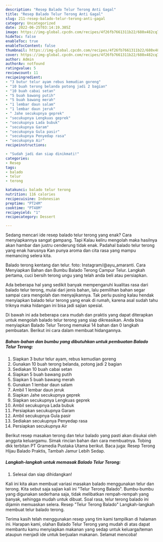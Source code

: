 ```yaml
---
description: "Resep Balado Telur Terong Anti Gagal"
title: "Resep Balado Telur Terong Anti Gagal"
slug: 211-resep-balado-telur-terong-anti-gagal
category: Uncategorized
date: 2022-06-25T03:14:19.305Z
image: https://img-global.cpcdn.com/recipes/4f26fb7661311b22/680x482cq70/balado-telur-terong-foto-resep-utama.jpg
hideToc: false
enableToc: true
enableTocContent: false
thumbnail: https://img-global.cpcdn.com/recipes/4f26fb7661311b22/680x482cq70/balado-telur-terong-foto-resep-utama.jpg
cover: https://img-global.cpcdn.com/recipes/4f26fb7661311b22/680x482cq70/balado-telur-terong-foto-resep-utama.jpg
author: Admin
authorAv: notfound
ratingvalue: 5
reviewcount: 11
recipeingredient:
- "3 butur telur ayam rebus kemudian goreng"
- "10 buah terong belanda potong jadi 2 bagian"
- "10 buah cabai setan"
- "5 buah bawang putih"
- "5 buah bawang merah"
- "1 lembar daun salam"
- "1 lembar daun jeruk"
- " Jahe secukupnya geprek"
- "secukupnya Lengkuas geprek"
- "secukupnya Lada bubuk"
- "secukupnya Garam"
- "secukupnya Gula pasir"
- "secukupnya Penyedap rasa"
- "secukupnya Air"
recipeinstructions:

- "Sudah jadi dan siap dinikmati!"
categories:
- Resep
tags:
- balado
- telur
- terong

katakunci: balado telur terong 
nutrition: 116 calories
recipecuisine: Indonesian
preptime: "PT24M"
cooktime: "PT48M"
recipeyield: "1"
recipecategory: Dessert

---
```



Sedang mencari ide resep balado telur terong yang enak? Cara menyiapkannya sangat gampang. Tapi Kalau keliru mengolah maka hasilnya akan hambar dan justru cenderung tidak enak. Padahal balado telur terong yang enak harusnya Kan punya aroma dan cita rasa yang mampu memancing selera kita.


Balado terong kentang dan telur. foto: Instagram/@ayu_amaranti. Cara Menyiapkan Bahan dan Bumbu Balado Terong Campur Telur. Langkah pertama, cuci bersih terong ungu yang telah anda beli atau persiapkan.

Ada beberapa hal yang sedikit banyak mempengaruhi kualitas rasa dari balado telur terong, mulai dari jenis bahan, lalu pemilihan bahan segar sampai cara mengolah dan menyajikannya. Tak perlu pusing kalau hendak menyiapkan balado telur terong yang enak di rumah, karena asal sudah tahu triknya maka hidangan ini bisa jadi sajian spesial.


Di bawah ini ada beberapa cara mudah dan praktis yang dapat diterapkan untuk mengolah balado telur terong yang siap dikreasikan. Anda bisa menyiapkan Balado Telur Terong memakai 14 bahan dan 0 langkah pembuatan. Berikut ini cara dalam membuat hidangannya.

<!--inarticleads1-->

##### Bahan-bahan dan bumbu yang dibutuhkan untuk pembuatan Balado Telur Terong:

1. Siapkan 3 butur telur ayam, rebus kemudian goreng
1. Gunakan 10 buah terong belanda, potong jadi 2 bagian
1. Sediakan 10 buah cabai setan
1. Siapkan 5 buah bawang putih
1. Siapkan 5 buah bawang merah
1. Gunakan 1 lembar daun salam
1. Ambil 1 lembar daun jeruk
1. Siapkan  Jahe secukupnya geprek
1. Siapkan secukupnya Lengkuas geprek
1. Ambil secukupnya Lada bubuk
1. Persiapkan secukupnya Garam
1. Ambil secukupnya Gula pasir
1. Sediakan secukupnya Penyedap rasa
1. Persiapkan secukupnya Air


Berikut resep masakan terong dan telur balado yang pasti akan disukai oleh anggota keluargamu. Simak rincian bahan dan cara membuatnya. Tobing dkk terbitan PT Gramedia Pustaka Utama berikut. Baca juga: Resep Terong Hijau Balado Praktis, Tambah Jamur Lebih Sedap. 

<!--inarticleads2-->

##### Langkah-langkah untuk memasak Balado Telur Terong:


1. Selesai dan siap dihidangkan!

Kali ini kita akan membuat variasi masakan balado menggunakan telur dan terong. Kita sebut saja sajian kali ini &#34;Telur Terong Balado&#34;. Bumbu-bumbu yang digunakan sederhana saja, tidak melibatkan rempah-rempah yang banyak, sehingga mudah untuk dibuat. Soal rasa, telur terong balado ini dijamin memuaskan selera. Resep &#34;Telur Terong Balado&#34; Langkah-langkah membuat telur balado terong. 

Terima kasih telah menggunakan resep yang tim kami tampilkan di halaman ini. Harapan kami, olahan Balado Telur Terong yang mudah di atas dapat membantu kamu menyiapkan makanan yang sedap untuk keluarga/teman ataupun menjadi ide untuk berjualan makanan. Selamat mencoba!
